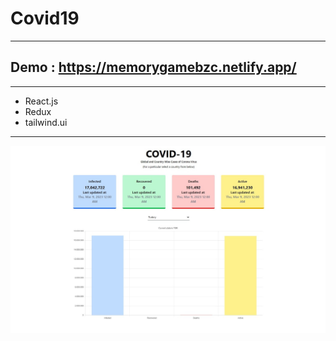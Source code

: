 # Covid19

***

## Demo : https://memorygamebzc.netlify.app/


***

- React.js
- Redux
- tailwind.ui

***
![alt text](https://github.com/kozmoss/Covid19/blob/main/src/assets/screen.jpg)

